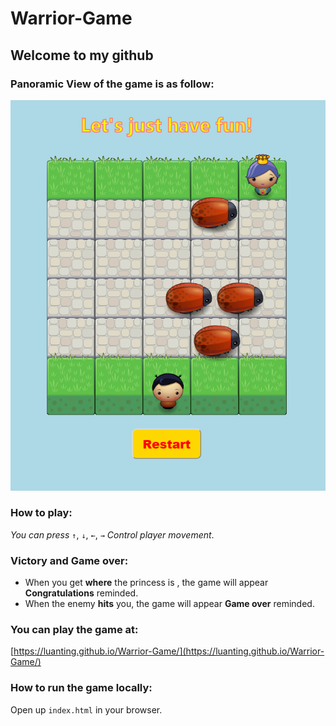 # Warrior-Game
## Welcome to my github
### Panoramic View of the game is as follow:
![warrior game](docs/images/warrior-game.png)
### How to play:
*You can press* `↑`, `↓`, `←`, `→`
*Control player movement*.
### Victory and Game over:
- When you get **where** the princess is , the game will appear **Congratulations** reminded.
- When the enemy **hits** you, the game will appear **Game over** reminded.
### You can play the game at:
[https://luanting.github.io/Warrior-Game/](https://luanting.github.io/Warrior-Game/)
### How to run the game locally:
Open up `index.html` in your browser.
